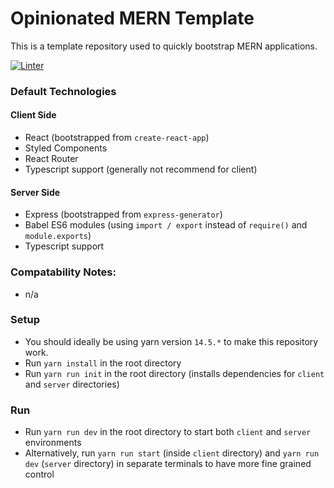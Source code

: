 # Opinionated MERN Template

This is a template repository used to quickly bootstrap MERN applications.

[![Linter](https://github.com/Ray-F/mern-template/actions/workflows/Linter.yml/badge.svg?branch=master)](https://github.com/Ray-F/mern-template/actions/workflows/Linter.yml)

### Default Technologies

#### Client Side
- React (bootstrapped from `create-react-app`)
- Styled Components
- React Router
- Typescript support (generally not recommend for client)

#### Server Side
- Express (bootstrapped from `express-generator`)
- Babel ES6 modules (using `import / export` instead of `require()` and `module.exports`)
- Typescript support

### Compatability Notes:
- n/a

### Setup
- You should ideally be using yarn version `14.5.*` to make this repository work.
- Run `yarn install` in the root directory
- Run `yarn run init` in the root directory (installs dependencies for `client` and `server` directories)

### Run
- Run `yarn run dev` in the root directory to start both `client` and `server` environments
- Alternatively, run `yarn run start` (inside `client` directory) and `yarn run dev` (`server` directory) in separate terminals to have more fine grained control
